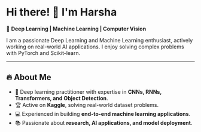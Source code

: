 # Hi there! 👋 I'm Harsha 

🚀 **Deep Learning | Machine Learning | Computer Vision**  

I am a passionate Deep Learning and Machine Learning enthusiast, actively working on real-world AI applications. I enjoy solving complex problems with PyTorch and Scikit-learn.  

---
## 🔥 About Me  
- 🎯 Deep learning practitioner with expertise in **CNNs, RNNs, Transformers, and Object Detection**.  
- 🏆 Active on **Kaggle**, solving real-world dataset problems.  
- 💻 Experienced in building **end-to-end machine learning applications**.  
- 📚 Passionate about **research, AI applications, and model deployment**.  

